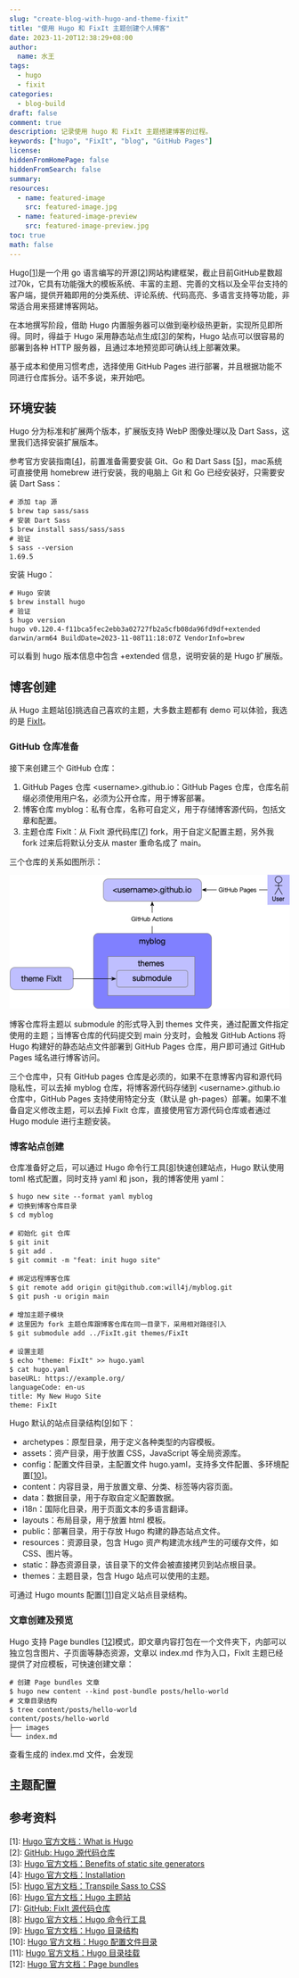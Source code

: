 ```yaml
---
slug: "create-blog-with-hugo-and-theme-fixit"
title: "使用 Hugo 和 FixIt 主题创建个人博客"
date: 2023-11-20T12:38:29+08:00
author:
  name: 水王
tags:
  - hugo
  - fixit
categories:
  - blog-build
draft: false
comment: true
description: 记录使用 hugo 和 FixIt 主题搭建博客的过程。
keywords: ["hugo", "FixIt", "blog", "GitHub Pages"]
license:
hiddenFromHomePage: false
hiddenFromSearch: false
summary:
resources:
  - name: featured-image
    src: featured-image.jpg
  - name: featured-image-preview
    src: featured-image-preview.jpg
toc: true
math: false
---
```


Hugo[[1]]是一个用 go 语言编写的开源[[2]]网站构建框架，截止目前GitHub星数超过70k，它具有功能强大的模板系统、丰富的主题、完善的文档以及全平台支持的客户端，提供开箱即用的分类系统、评论系统、代码高亮、多语言支持等功能，非常适合用来搭建博客网站。

在本地撰写阶段，借助 Hugo 内置服务器可以做到毫秒级热更新，实现所见即所得。同时，得益于 Hugo 采用静态站点生成[[3]]的架构，Hugo 站点可以很容易的部署到各种 HTTP 服务器，且通过本地预览即可确认线上部署效果。

基于成本和使用习惯考虑，选择使用 GitHub Pages 进行部署，并且根据功能不同进行仓库拆分。话不多说，来开始吧。

## 环境安装
Hugo 分为标准和扩展两个版本，扩展版支持 WebP 图像处理以及 Dart Sass，这里我们选择安装扩展版本。

参考官方安装指南[[4]]，前置准备需要安装 Git、Go 和 Dart Sass [[5]]，mac系统可直接使用 homebrew 进行安装，我的电脑上 Git 和 Go 已经安装好，只需要安装 Dart Sass：
```shell
# 添加 tap 源
$ brew tap sass/sass
# 安装 Dart Sass
$ brew install sass/sass/sass
# 验证
$ sass --version
1.69.5
```
安装 Hugo：
```shell
# Hugo 安装
$ brew install hugo
# 验证
$ hugo version
hugo v0.120.4-f11bca5fec2ebb3a02727fb2a5cfb08da96fd9df+extended darwin/arm64 BuildDate=2023-11-08T11:18:07Z VendorInfo=brew
```
可以看到 hugo 版本信息中包含 +extended 信息，说明安装的是 Hugo 扩展版。

## 博客创建
从 Hugo 主题站[[6]]挑选自己喜欢的主题，大多数主题都有 demo 可以体验，我选的是 [FixIt](https://themes.gohugo.io/themes/fixit/)。

### GitHub 仓库准备
接下来创建三个 GitHub 仓库：
1. GitHub Pages 仓库 \<username\>.github.io：GitHub Pages 仓库，仓库名前缀必须使用用户名，必须为公开仓库，用于博客部署。
2. 博客仓库 myblog：私有仓库，名称可自定义，用于存储博客源代码，包括文章和配置。
3. 主题仓库 FixIt：从 FixIt 源代码库[[7]] fork，用于自定义配置主题，另外我 fork 过来后将默认分支从 master 重命名成了 main。

三个仓库的关系如图所示：

![Hugo GitHub 仓库](images/hugo-github-repos.png)

博客仓库将主题以 submodule 的形式导入到 themes 文件夹，通过配置文件指定使用的主题；当博客仓库的代码提交到 main 分支时，会触发 GitHub Actions 将 Hugo 构建好的静态站点文件部署到 GitHub Pages 仓库，用户即可通过 GitHub Pages 域名进行博客访问。

三个仓库中，只有 GitHub pages 仓库是必须的，如果不在意博客内容和源代码隐私性，可以去掉 myblog 仓库，将博客源代码存储到 \<username\>.github.io 仓库中，GitHub Pages 支持使用特定分支（默认是 gh-pages）部署。如果不准备自定义修改主题，可以去掉 FixIt 仓库，直接使用官方源代码仓库或者通过 Hugo module 进行主题安装。

### 博客站点创建
仓库准备好之后，可以通过 Hugo 命令行工具[[8]]快速创建站点，Hugo 默认使用 toml 格式配置，同时支持 yaml 和 json，我的博客使用 yaml：
```shell
$ hugo new site --format yaml myblog
# 切换到博客仓库目录
$ cd myblog

# 初始化 git 仓库
$ git init
$ git add .
$ git commit -m "feat: init hugo site"

# 绑定远程博客仓库
$ git remote add origin git@github.com:will4j/myblog.git
$ git push -u origin main

# 增加主题子模块
# 这里因为 fork 主题仓库跟博客仓库在同一目录下，采用相对路径引入
$ git submodule add ../FixIt.git themes/FixIt

# 设置主题
$ echo "theme: FixIt" >> hugo.yaml
$ cat hugo.yaml
baseURL: https://example.org/
languageCode: en-us
title: My New Hugo Site
theme: FixIt
```

Hugo 默认的站点目录结构[[9]]如下：
+ archetypes：原型目录，用于定义各种类型的内容模板。
+ assets：资产目录，用于放置 CSS，JavaScript 等全局资源库。
+ config：配置文件目录，主配置文件 hugo.yaml，支持多文件配置、多环境配置[[10]]。
+ content：内容目录，用于放置文章、分类、标签等内容页面。
+ data：数据目录，用于存取自定义配置数据。
+ i18n：国际化目录，用于页面文本的多语言翻译。
+ layouts：布局目录，用于放置 html 模板。
+ public：部署目录，用于存放 Hugo 构建的静态站点文件。
+ resources：资源目录，包含 Hugo 资产构建流水线产生的可缓存文件，如 CSS、图片等。
+ static：静态资源目录，该目录下的文件会被直接拷贝到站点根目录。
+ themes：主题目录，包含 Hugo 站点可以使用的主题。

可通过 Hugo mounts 配置[[11]]自定义站点目录结构。

### 文章创建及预览
Hugo 支持 Page bundles [[12]]模式，即文章内容打包在一个文件夹下，内部可以独立包含图片、子页面等静态资源，文章以 index.md 作为入口，FixIt 主题已经提供了对应模板，可快速创建文章：
```shell
# 创建 Page bundles 文章
$ hugo new content --kind post-bundle posts/hello-world
# 文章目录结构
$ tree content/posts/hello-world
content/posts/hello-world
├── images
└── index.md
```
查看生成的 index.md 文件，会发现

## 主题配置

## 参考资料
\[1\]: [Hugo 官方文档：What is Hugo][1]  
\[2\]: [GitHub: Hugo 源代码仓库][2]  
\[3\]: [Hugo 官方文档：Benefits of static site generators][3]  
\[4\]: [Hugo 官方文档：Installation][4]  
\[5\]: [Hugo 官方文档：Transpile Sass to CSS][5]  
\[6\]: [Hugo 官方文档：Hugo 主题站][6]  
\[7\]: [GitHub: FixIt 源代码仓库][7]  
\[8\]: [Hugo 官方文档：Hugo 命令行工具][8]  
\[9\]: [Hugo 官方文档：Hugo 目录结构][9]  
\[10\]: [Hugo 官方文档：Hugo 配置文件目录][10]  
\[11\]: [Hugo 官方文档：Hugo 目录挂载][11]  
\[12\]: [Hugo 官方文档：Page bundles][12]  

[1]:https://gohugo.io/about/what-is-hugo/
[2]:https://github.com/gohugoio/hugo
[3]:https://gohugo.io/about/benefits/
[4]:https://gohugo.io/installation/
[5]:https://gohugo.io/hugo-pipes/transpile-sass-to-css/#dart-sass
[6]:https://themes.gohugo.io/
[7]:https://github.com/hugo-fixit/FixIt
[8]:https://gohugo.io/commands/hugo/
[9]:https://gohugo.io/getting-started/directory-structure/
[10]:https://gohugo.io/getting-started/configuration/#configuration-directory
[11]:https://gohugo.io/hugo-modules/configuration/#module-configuration-mounts
[12]:https://gohugo.io/content-management/page-bundles/
